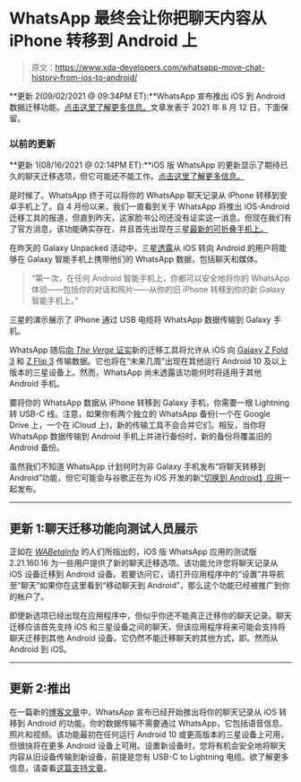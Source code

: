 # WhatsApp 最终会让你把聊天内容从 iPhone 转移到 Android 上

> 原文：<https://www.xda-developers.com/whatsapp-move-chat-history-from-ios-to-android/>

**更新 2(09/02/2021 @ 09:34PM ET):**WhatsApp 宣布推出 iOS 到 Android 数据迁移功能。[点击这里了解更多信息。](#update2)文章发表于 2021 年 8 月 12 日，下面保留。

### 以前的更新

**更新 1(08/16/2021 @ 02:14PM ET):**iOS 版 WhatsApp 的更新显示了期待已久的聊天迁移选项，但它可能还不能工作。[点击这里了解更多信息。](#update1)

是时候了。WhatsApp 终于可以将你的 WhatsApp 聊天记录从 iPhone 转移到安卓手机上了。自 4 月份以来，我们一直看到关于 WhatsApp 将推出 iOS-Android 迁移工具的报道，但直到昨天，这家脸书公司还没有证实这一消息。但现在我们有了官方消息，该功能确实存在，并且首先出现在三星[最新的可折叠手机上。](https://www.xda-developers.com/samsung-galaxy-z-fold-3-hands-on/)

在昨天的 Galaxy Unpacked 活动中，三星[透露](https://youtu.be/V7ixp-XwqGI?t=2824)从 iOS 转向 Android 的用户将能够在 Galaxy 智能手机上携带他们的 WhatsApp 数据，包括聊天和媒体。

> “第一次，在任何 Android 智能手机上，你都可以安全地将你的 WhatsApp 体验——包括你的对话和照片——从你的旧 iPhone 转移到你的新 Galaxy 智能手机上。”

三星的演示展示了 iPhone 通过 USB 电缆将 WhatsApp 数据传输到 Galaxy 手机。

WhatsApp 随后[向 *The Verge* 证实](https://www.theverge.com/2021/8/11/22619664/whatsapp-android-ios-chat-history-transfer-cross-platform)新的迁移工具将允许从 iOS 向 [Galaxy Z Fold 3](https://www.xda-developers.com/samsung-galaxy-z-fold-3/) 和 [Z Flip 3](https://www.xda-developers.com/samsung-galaxy-z-flip-3/) 传输数据。它也将在“未来几周”出现在其他运行 Android 10 及以上版本的三星设备上。然而，WhatsApp 尚未透露该功能何时将适用于其他 Android 手机。

要将你的 WhatsApp 数据从 iPhone 转移到 Galaxy 手机，你需要一根 Lightning 转 USB-C 线。注意，如果你有两个独立的 WhatsApp 备份(一个在 Google Drive 上，一个在 iCloud 上)，新的传输工具不会合并它们。相反，当你将 WhatsApp 数据传输到 Android 手机上并进行备份时，新的备份将覆盖旧的 Android 备份。

虽然我们不知道 WhatsApp 计划何时为非 Galaxy 手机发布“将聊天转移到 Android”功能，但它可能会与谷歌正在为 iOS 开发的新[“切换到 Android】应用](https://www.xda-developers.com/google-preparing-switch-to-android-ios-app/)一起发布。

* * *

## 更新 1:聊天迁移功能向测试人员展示

正如在 [*WABetaInfo*](https://wabetainfo.com/whatsapp-is-rolling-out-moving-chats-from-ios-to-android/) 的人们所指出的，iOS 版 WhatsApp 应用的测试版 2.21.160.16 为一些用户提供了新的聊天迁移选项。该功能允许您将聊天记录从 iOS 设备迁移到 Android 设备。若要访问它，请打开应用程序中的“设置”并导航至“聊天”如果你在这里看到“移动聊天到 Android”，那么这个功能已经被推广到你的帐户了。

即使新选项已经出现在应用程序中，但似乎你还不能真正迁移你的聊天记录。聊天迁移应该首先支持 iOS 和三星设备之间的聊天，但该应用程序将来可能会支持将聊天迁移到其他 Android 设备。它仍然不能迁移聊天的其他方式，即。然而从 Android 到 iOS。

* * *

## 更新 2:推出

在一篇新的[博客文章](https://blog.whatsapp.com/taking-your-chats-with-you/)中，WhatsApp 宣布已经开始推出将你的聊天记录从 iOS 转移到 Android 的功能。你的数据传输不需要通过 WhatsApp，它包括语音信息、照片和视频。该功能最初在任何运行 Android 10 或更高版本的三星设备上可用，但很快将在更多 Android 设备上可用。设置新设备时，您将有机会安全地将聊天内容从旧设备传输到新设备，前提是您有 USB-C to Lightning 电缆。欲了解更多信息，请查看[这篇支持文章](https://faq.whatsapp.com/general/chats/how-to-migrate-your-whatsapp-data-from-iphone-to-a-samsung-phone)。